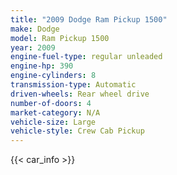 ```yaml
---
title: "2009 Dodge Ram Pickup 1500"
make: Dodge
model: Ram Pickup 1500
year: 2009
engine-fuel-type: regular unleaded
engine-hp: 390
engine-cylinders: 8
transmission-type: Automatic
driven-wheels: Rear wheel drive
number-of-doors: 4
market-category: N/A
vehicle-size: Large
vehicle-style: Crew Cab Pickup
---
```


{{< car_info >}}
